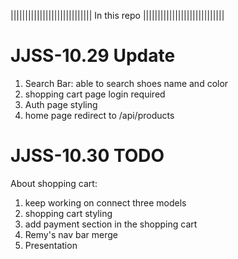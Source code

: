  |||||||||||||||||||||||||||| In this repo ||||||||||||||||||||||||||||

# JJSS-10.29 Update

1. Search Bar: able to search shoes name and color
2. shopping cart page login required
3. Auth page styling 
4. home page redirect to /api/products



# JJSS-10.30 TODO 

About shopping cart:
1. keep working on connect three models
2. shopping cart styling 
3. add payment section in the shopping cart
4. Remy's nav bar merge
5. Presentation 
